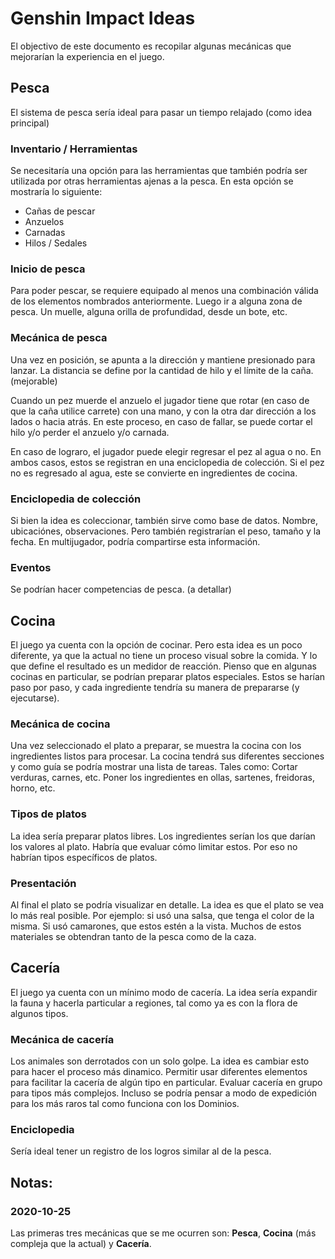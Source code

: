 # Genshin Impact Ideas

El objectivo de este documento es recopilar algunas mecánicas que mejorarían la experiencia en el juego.

## Pesca

El sistema de pesca sería ideal para pasar un tiempo relajado (como idea principal)

### Inventario / Herramientas
Se necesitaría una opción para las herramientas que también podría ser utilizada por otras herramientas ajenas a la pesca.
En esta opción se mostraría lo siguiente:
- Cañas de pescar
- Anzuelos
- Carnadas
- Hilos / Sedales

### Inicio de pesca
Para poder pescar, se requiere equipado al menos una combinación válida de los elementos nombrados anteriormente.
Luego ir a alguna zona de pesca. Un muelle, alguna orilla de profundidad, desde un bote, etc.

### Mecánica de pesca
Una vez en posición, se apunta a la dirección y mantiene presionado para lanzar. La distancia se define por la cantidad de hilo y el límite de la caña. (mejorable)

Cuando un pez muerde el anzuelo el jugador tiene que rotar (en caso de que la caña utilice carrete) con una mano, y con la otra dar dirección a los lados o hacia atrás.
En este proceso, en caso de fallar, se puede cortar el hilo y/o perder el anzuelo y/o carnada.

En caso de lograro, el jugador puede elegir regresar el pez al agua o no. En ambos casos, estos se registran en una enciclopedia de colección.
Si el pez no es regresado al agua, este se convierte en ingredientes de cocina.

### Enciclopedia de colección
Si bien la idea es coleccionar, también sirve como base de datos. Nombre, ubicaciónes, observaciones. Pero también registrarían el peso, tamaño y la fecha. En multijugador, podría compartirse esta información.

### Eventos
Se podrían hacer competencias de pesca. (a detallar)

## Cocina

El juego ya cuenta con la opción de cocinar. Pero esta idea es un poco diferente, ya que la actual no tiene un proceso visual sobre la comida. Y lo que define el resultado es un medidor de reacción.
Pienso que en algunas cocinas en particular, se podrían preparar platos especiales. Estos se harían paso por paso, y cada ingrediente tendría su manera de prepararse (y ejecutarse).

### Mecánica de cocina
Una vez seleccionado el plato a preparar, se muestra la cocina con los ingredientes listos para procesar. La cocina tendrá sus diferentes secciones y como guía se podría mostrar una lista de tareas. Tales como: Cortar verduras, carnes, etc. Poner los ingredientes en ollas, sartenes, freidoras, horno, etc.

### Tipos de platos
La idea sería preparar platos libres. Los ingredientes serían los que darían los valores al plato. Habría que evaluar cómo limitar estos. Por eso no habrían tipos específicos de platos.

### Presentación
Al final el plato se podría visualizar en detalle. La idea es que el plato se vea lo más real posible. Por ejemplo: si usó una salsa, que tenga el color de la misma. Si usó camarones, que estos estén a la vista. Muchos de estos materiales se obtendran tanto de la pesca como de la caza.

## Cacería

El juego ya cuenta con un mínimo modo de cacería. La idea sería expandir la fauna y hacerla particular a regiones, tal como ya es con la flora de algunos tipos. 

### Mecánica de cacería
Los animales son derrotados con un solo golpe. La idea es cambiar esto para hacer el proceso más dinamico. Permitir usar diferentes elementos para facilitar la cacería de algún tipo en particular. Evaluar cacería en grupo para tipos más complejos.
Incluso se podría pensar a modo de expedición para los más raros tal como funciona con los Dominios.

### Enciclopedia
Sería ideal tener un registro de los logros similar al de la pesca.


## Notas:

### 2020-10-25

Las primeras tres mecánicas que se me ocurren son: **Pesca**, **Cocina** (más compleja que la actual) y **Cacería**.
